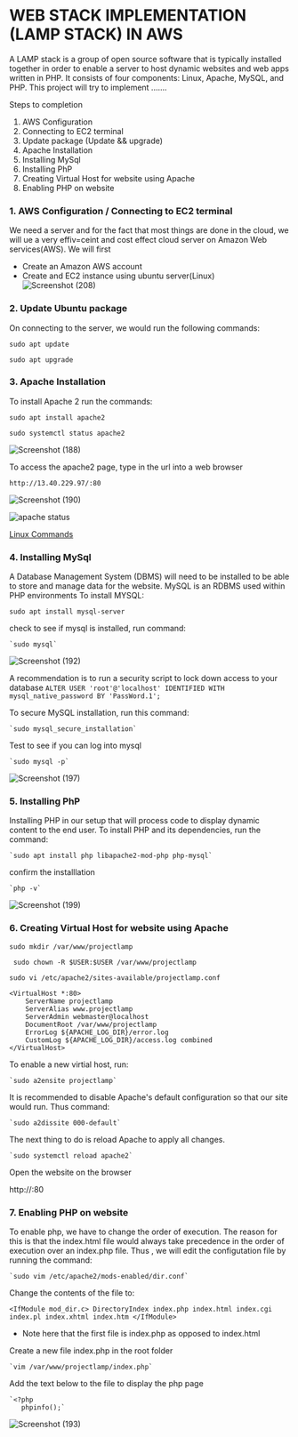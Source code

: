 # WEB STACK IMPLEMENTATION (LAMP STACK) IN AWS
A LAMP stack is a group of open source software that is typically installed together in order to enable a server to host dynamic websites and web apps written in PHP. It consists of four components: Linux, Apache, MySQL, and PHP.
This project will try to implement .......

Steps to completion
1.	AWS Configuration
2.	Connecting to EC2 terminal
3.	Update package (Update && upgrade)
4.	Apache Installation
5.	Installing MySql
6.	Installing PhP
7.	Creating Virtual  Host for website using Apache
8.	Enabling PHP on website 

### 1. AWS Configuration / 	Connecting to EC2 terminal
We need a server and for the fact that most things are done in the cloud, we will ue a very effiv=ceint and cost effect cloud server on Amazon Web services(AWS). We will first 
- Create an Amazon AWS account
- Create and EC2 instance using ubuntu server(Linux)
![Screenshot (208)](https://github.com/ettebaDwop/project-1/assets/7973831/f85163db-be53-4be6-bb06-3e0683fff1be)

### 2. Update Ubuntu package
On connecting to the server, we would run the following commands:

 `sudo apt update`
 
 `sudo apt upgrade`

### 3. Apache Installation
To install Apache 2 run the commands:

   `sudo apt install apache2`

   `sudo systemctl status apache2`

![Screenshot (188)](https://github.com/ettebaDwop/project-1/assets/7973831/c646288d-8091-4816-87ee-97eb89f72309)

To access the apache2 page, type in the url into a web browser

   `http://13.40.229.97/:80`

![Screenshot (190)](https://github.com/ettebaDwop/project-1/assets/7973831/482681de-7f2c-481f-9fda-0306be04e6bc)


![ apache status](./image/apache-status.png)

[Linux Commands](https://www.hostinger.co.uk/tutorials/linux-commands)

### 4. Installing MySql
A Database Management System (DBMS) will need to be installed to be able to store and manage data for the website. MySQL is an RDBMS used within PHP environments
To install MYSQL:

   `sudo apt install mysql-server`

 check to see if mysql is installed, run command:
 
    `sudo mysql`

 ![Screenshot (192)](https://github.com/ettebaDwop/project-1/assets/7973831/e607519c-07c0-4c8e-a635-d37dd909643a)

A recommendation is to run a security script to lock down access to your database
    `ALTER USER 'root'@'localhost' IDENTIFIED WITH mysql_native_password BY 'PassWord.1';`

To secure MySQL installation, run this command:

    `sudo mysql_secure_installation`
    
Test to see if you can log into mysql

    `sudo mysql -p`
    
 ![Screenshot (197)](https://github.com/ettebaDwop/project-1/assets/7973831/3a48fdbd-623c-4e5c-9543-f60b56871506)


### 5. Installing PhP
Installing  PHP in our setup that will process code to display dynamic content to the end user. 
To install PHP and its dependencies, run the command:

    `sudo apt install php libapache2-mod-php php-mysql`

confirm the installlation

    `php -v`

![Screenshot (199)](https://github.com/ettebaDwop/project-1/assets/7973831/ad3bb487-1b4f-44fd-9a05-f9a7506ecf3d)


### 6. Creating Virtual  Host for website using Apache
`sudo mkdir /var/www/projectlamp`

` sudo chown -R $USER:$USER /var/www/projectlamp`

`sudo vi /etc/apache2/sites-available/projectlamp.conf`

```
<VirtualHost *:80>
    ServerName projectlamp
    ServerAlias www.projectlamp
    ServerAdmin webmaster@localhost
    DocumentRoot /var/www/projectlamp
    ErrorLog ${APACHE_LOG_DIR}/error.log
    CustomLog ${APACHE_LOG_DIR}/access.log combined
</VirtualHost>
```
To enable a new virtial host, run:

    `sudo a2ensite projectlamp`
    
It is recommended to disable Apache's default configuration so that our site would run. Thus command:

    `sudo a2dissite 000-default`
    
The next thing to do is reload Apache to apply all changes.

    `sudo systemctl reload apache2`
    
Open the website on the browser

http://<Public-IP-Address>:80
 
 
 
    
### 7. Enabling PHP on website 
To enable php, we have to change the order of execution. The reason for this is that the index.html file would always take precedence in the order of execution over an index.php file. Thus , we will edit the configutation file by running the command:

    `sudo vim /etc/apache2/mods-enabled/dir.conf`
    
Change the contents of the file to:

`<IfModule mod_dir.c>
        DirectoryIndex index.php index.html index.cgi index.pl index.xhtml index.htm
 </IfModule>`
 
* Note here that the first file is index.php as opposed to index.html

Create a new file index.php in the root folder

    `vim /var/www/projectlamp/index.php`

Add the text below to the file to display the php page 

    `<?php 
       phpinfo();`

![Screenshot (193)](https://github.com/ettebaDwop/project-1/assets/7973831/d12e9f0a-c890-403a-958c-6a4f7ba40889)

